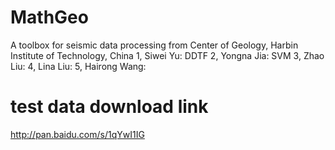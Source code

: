 # MathGeo
A toolbox for seismic data processing from Center of Geology, Harbin Institute of Technology, China
1, Siwei Yu: DDTF
2, Yongna Jia: SVM 
3, Zhao Liu:
4, Lina Liu:
5, Hairong Wang:

# test data download link
http://pan.baidu.com/s/1qYwI1IG
